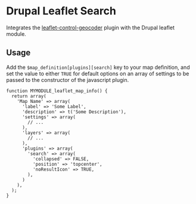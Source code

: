 Drupal Leaflet Search
=====================

Integrates the [leaflet-control-geocoder](https://github.com/perliedman/leaflet-control-geocoder) plugin with the Drupal leaflet module.


Usage
-----

Add the `$map_definition[plugins][search]` key to your map definition, and set the value to either `TRUE` for default options on an array of settings to be passed to the constructor of the javascript plugin.

    function MYMODULE_leaflet_map_info() {
      return array(
        'Map Name' => array(
          'label' => 'Some Label',
          'description' => t('Some Description'),
          'settings' => array(
            // ...
          ),
          'layers' => array(
            // ...
          ),
          'plugins' => array(
            'search' => array(
              'collapsed' => FALSE,
              'position' => 'topcenter',
              'noResultIcon' => TRUE,
            ),
          )
        ),
      );
    }
